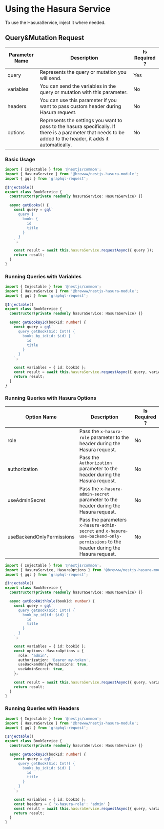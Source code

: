 # Using the Hasura Service

To use the HasuraService, inject it where needed.

## Query&Mutation Request

| Parameter Name | Description                                                                          | Is Required ? |
|----------------|--------------------------------------------------------------------------------------|---------------|
| query          | Represents the query or mutation you will send.                                      | Yes           |
| variables      | You can send the variables in the query or mutation with this parameter.             | No            |
| headers        | You can use this parameter if you want to pass custom header during Hasura request.  | No            |
| options        | Represents the settings you want to pass to the hasura specifically. If there is a parameter that needs to be added to the header, it adds it automatically.   | No            |


### Basic Usage
```ts
import { Injectable } from '@nestjs/common';
import { HasuraService } from '@brewww/nestjs-hasura-module';
import { gql } from 'graphql-request';

@Injectable()
export class BookService {
  constructor(private readonly hasuraService: HasuraService) {}

  async getBooks() {
    const query = gql`
      query {
        books {
          id
          title
        }
      }
    `;

    const result = await this.hasuraService.requestAsync({ query });
    return result;
  }
}
```

### Running Queries with Variables

```ts
import { Injectable } from '@nestjs/common';
import { HasuraService } from '@brewww/nestjs-hasura-module';
import { gql } from 'graphql-request';

@Injectable()
export class BookService {
  constructor(private readonly hasuraService: HasuraService) {}

  async getBookById(bookId: number) {
    const query = gql`
      query getBook($id: Int!) {
        books_by_id(id: $id) {
          id
          title
        }
      }
    `;

    const variables = { id: bookId };
    const result = await this.hasuraService.requestAsync({ query, variables });
    return result;
  }
}
```

### Running Queries with Hasura Options

| Option Name               | Description                                                                         | Is Required ? |
|---------------------------|-------------------------------------------------------------------------------------|---------------|
| role                      | Pass the `x-hasura-role` parameter to the header during the Hasura request.         | No            |
| authorization             | Pass the `Authorization` parameter to the header during the Hasura request.         | No            |
| useAdminSecret            | Pass the `x-hasura-admin-secret` parameter to the header during the Hasura request. | No            |
| useBackendOnlyPermissions | Pass the parameters `x-hasura-admin-secret` and `x-hasura-use-backend-only-permissions` to the header during the Hasura request. | No            |


```ts
import { Injectable } from '@nestjs/common';
import { HasuraService, HasuraOptions } from '@brewww/nestjs-hasura-module';
import { gql } from 'graphql-request';

@Injectable()
export class BookService {
  constructor(private readonly hasuraService: HasuraService) {}

  async getBookWithRole(bookId: number) {
    const query = gql`
      query getBook($id: Int!) {
        book_by_id(id: $id) {
          id
          title
        }
      }
    `;

    const variables = { id: bookId };
    const options: HasuraOptions = {
      role: 'admin',
      authorization: 'Bearer my-token',
      useBackendOnlyPermissions: true,
      useAdminSecret: true,
    };

    const result = await this.hasuraService.requestAsync({ query, variables, options });
    return result;
  }
}

```

### Running Queries with Headers

```ts
import { Injectable } from '@nestjs/common';
import { HasuraService } from '@brewww/nestjs-hasura-module';
import { gql } from 'graphql-request';

@Injectable()
export class BookService {
  constructor(private readonly hasuraService: HasuraService) {}

  async getBookById(bookId: number) {
    const query = gql`
      query getBook($id: Int!) {
        books_by_id(id: $id) {
          id
          title
        }
      }
    `;

    const variables = { id: bookId };
    const headers = { 'x-hasura-role': 'admin' }
    const result = await this.hasuraService.requestAsync({ query, variables, headers });
    return result;
  }
}
```